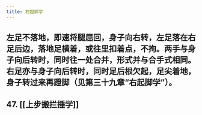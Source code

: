 ```yaml
---
title: 右蹬脚学
---
```


## 左足不落地，即速将腿屈回，身子向右转，左足落在右足后边，落地足横着，或往里扣着点，不拘。两手与身子向后转时，同时往一处合并，形式并与合手式相同。右足亦与身子向后转时，同时足后根欠起，足尖着地，身子转过来再蹬脚（见第三十九章“右起脚学”）。
## 47. [[上步搬拦捶学]]
##
